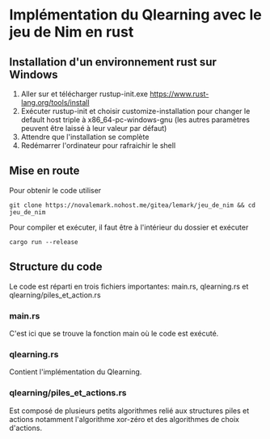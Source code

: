 # Implémentation du Qlearning avec le jeu de Nim en rust
## Installation d'un environnement rust sur Windows
1. Aller sur et télécharger rustup-init.exe https://www.rust-lang.org/tools/install
2. Exécuter rustup-init et choisir customize-installation pour changer le default host triple à x86_64-pc-windows-gnu (les autres paramètres peuvent être laissé à leur valeur par défaut)
3. Attendre que l'installation se complète
4. Redémarrer l'ordinateur pour rafraichir le shell

## Mise en route
Pour obtenir le code utiliser
```
git clone https://novalemark.nohost.me/gitea/lemark/jeu_de_nim && cd jeu_de_nim
```
Pour compiler et exécuter, il faut être à l'intérieur du dossier et exécuter
```
cargo run --release
```

## Structure du code
Le code est réparti en trois fichiers importantes: main.rs, qlearning.rs et qlearning/piles_et_action.rs
### main.rs
C'est ici que se trouve la fonction main où le code est exécuté.
### qlearning.rs
Contient l'implémentation du Qlearning.
### qlearning/piles_et_actions.rs
Est composé de plusieurs petits algorithmes relié aux structures piles et actions notamment l'algorithme xor-zéro et des algorithmes de choix d'actions.